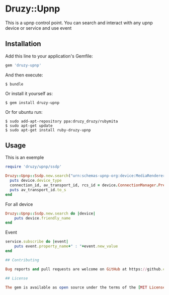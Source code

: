 # Druzy::Upnp

This is a upnp control point. You can search and interact with any upnp device or service and use event

## Installation

Add this line to your application's Gemfile:

```ruby
gem 'druzy-upnp'
```

And then execute:

    $ bundle

Or install it yourself as:

    $ gem install druzy-upnp

Or for ubuntu run:

    $ sudo add-apt-repository ppa:druzy_druzy/rubymita
    $ sudo apt-get update
    $ sudo apt-get install ruby-druzy-upnp

## Usage

This is an exemple

```ruby
require 'druzy/upnp/ssdp'

Druzy::Upnp::Ssdp.new.search("urn:schemas-upnp-org:device:MediaRenderer:1") do |device|
  puts device.device_type
  connection_id, av_transport_id, rcs_id = device.ConnectionManager.PrepareForConnection("RemoteProtocolInfo" => "http-get:*:video/mp4:*", "PeerConnectionManager" => "/", "PeerConnectionID" => -1, "Direction" => "Output").values
  puts av_transport_id.to_s
end
```

For all device

```ruby
Druzy::Upnp::Ssdp.new.search do |device|
    puts device.friendly_name
end
```

Event

```ruby
service.subscribe do |event|
    puts event.property_name+" : "+event.new_value
end

## Contributing

Bug reports and pull requests are welcome on GitHub at https://github.com/druzy/ruby-druzy-upnp.

## License

The gem is available as open source under the terms of the [MIT License](http://opensource.org/licenses/MIT).

